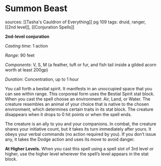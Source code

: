 # Summon Beast
sources: [[Tasha's Cauldron of Everything]] pg 109
tags: druid, ranger, [[2nd level]], [[Conjuration Spells]]

**2nd-level conjuration**

*Casting time*: 1 action

*Range*: 90 feet

*Components*: V, S, M (a feather, tuft or fur, and fish tail inside a gilded acorn worth at least 200gp)

*Duration*: Concentration, up to 1 hour

You call forth a bestial spirit. It manifests in an unoccupied space that you can see within range. This corporeal form uses the Bestial Spirit stat block. When you cast the spell choose an environment: Air, Land, or Water. The creature resembles an animal of your choice that is native to the chosen environment, which determines certain traits in its stat block. The creature disappears when it drops to 0 hit points or when the spell ends.

The creature is an ally to you and your companions. In combat, the creature shares your initiative count, but it takes its turn immediately after yours. It obeys your verbal commands (no action required by you). If you don’t issue any, it takes the Dodge action and uses its move to avoid danger.

**At Higher Levels.** When you cast this spell using a spell slot of 3rd level or higher, use the higher level wherever the spell’s level appears in the stat block.
